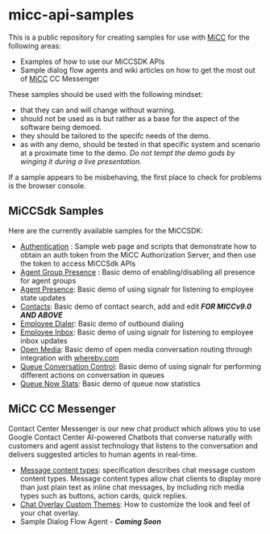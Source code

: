 # micc-api-samples

This is a public repository for creating samples for use with [MiCC](http://www.mitel.com/products/collaboration-software/micontact-center-business) for the following areas:

* Examples of how to use our MiCCSDK APIs
* Sample dialog flow agents and wiki articles on how to get the most out of [MiCC](http://www.mitel.com/products/collaboration-software/micontact-center-business) CC Messenger

These samples should be used with the following mindset:

* that they can and will change without warning.
* should not be used as is but rather as a base for the aspect of the software being demoed.
* they should be tailored to the specifc needs of the demo.
* as with any demo, should be tested in that specific system and scenario at a proximate time to the demo.  *Do not tempt the demo gods by winging it during a live presentation.*

If a sample appears to be misbehaving, the first place to check for problems is the browser console.

## MiCCSdk Samples

Here are the currently available samples for the MiCCSDK:

* [Authentication](https://github.com/mitel-networks/micc-api-samples/tree/master/MiCCSDK/authenticationToken) : Sample web page and scripts that demonstrate how to obtain an auth token from the MiCC Authorization Server, and then use the token to access MiCCSdk APIs
* [Agent Group Presence](https://github.com/mitel-networks/micc-api-samples/tree/master/MiCCSDK/agentGroupPresence) : Basic demo of enabling/disabling all presence for agent groups
* [Agent Presence](https://github.com/mitel-networks/micc-api-samples/tree/master/MiCCSDK/agentPresence): Basic demo of using signalr for listening to employee state updates
* [Contacts](https://github.com/mitel-networks/micc-api-samples/tree/master/MiCCSDK/contacts): Basic demo of contact search, add and edit ***FOR MICCv9.0 AND ABOVE***
* [Employee Dialer](https://github.com/mitel-networks/micc-api-samples/tree/master/MiCCSDK/employeeDialer): Basic demo of outbound dialing
* [Employee Inbox](https://github.com/mitel-networks/micc-api-samples/tree/master/MiCCSDK/employeeInbox): Basic demo of using signalr for listening to employee inbox updates
* [Open Media](https://github.com/mitel-networks/micc-api-samples/tree/master/MiCCSDK/openMediaAppearIn): Basic demo of open media conversation routing through integration with [whereby.com](https://whereby.com/)
* [Queue Conversation Control](https://github.com/mitel-networks/micc-api-samples/tree/master/MiCCSDK/queueConversationControl): Basic demo of using signalr for performing different actions on conversation in queues
* [Queue Now Stats](https://github.com/mitel-networks/micc-api-samples/tree/master/MiCCSDK/queueNowStats): Basic demo of queue now statistics

## MiCC CC Messenger

Contact Center Messenger is our new chat product which allows you to use Google Contact Center AI-powered Chatbots that converse naturally with customers and agent assist technology that listens to the conversation and delivers suggested articles to human agents in real-time.

* [Message content types](https://github.com/mitel-networks/micc-api-samples/wiki/Message-content-types): specification describes chat message custom content types. Message content types allow chat clients to display more than just plain text as inline chat messages, by including rich media types such as buttons, action cards, quick replies.
* [Chat Overlay Custom Themes](https://github.com/mitel-networks/micc-api-samples/wiki/Chat-Overlay-Custom-Themes): How to customize the look and feel of your chat overlay.
* Sample Dialog Flow Agent - ***Coming Soon***
